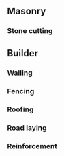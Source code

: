 ## Masonry
### Stone cutting
## Builder
### Walling
### Fencing
### Roofing
### Road laying
### Reinforcement